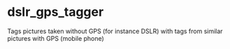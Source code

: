 # dslr_gps_tagger
Tags pictures taken without GPS (for instance DSLR) with tags from similar pictures with GPS (mobile phone)
